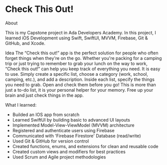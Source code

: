 # Check This Out!

About

This is my Capstone project in Ada Developers Academy. In this project, I learned iOS Development using Swift, SwiftUI, MVVM, Firebase, Git & GitHub, and Xcode.

Idea
The “Check this out!” app is the perfect solution for people who often forget things when they're on the go. Whether you're packing for a camping trip or just trying to remember to grab your lunch on the way to work, “Check this out!” can help you keep track of everything you need.
It is easy to use. Simply create a specific list, choose a category (work, school, camping, etc.), and add a description. Inside each list, specify the things you need to grab. Open and check them before you go! This is more than just a to-do list, it is your personal helper for your memory. Free up your brain and just check things in the app.

What I learned:

- Builded an IOS app from scratch
- Learned SwiftUI by building basic to advanced UI layouts
- Implemented Model-View-ViewModel (MVVM) architecture
- Registered and authenticate users using Firebase
- Communicated with 'Firebase Firestore' Database (read/write)
- Used Git & GitHub for version control
- Created functions, enums, and extensions for clean and reusable code
- Created custom views and modifiers for best practices
- Used Scrum and Agile project methodologies
